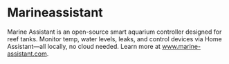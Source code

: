 # Marineassistant
Marine Assistant is an open-source smart aquarium controller designed for reef tanks. Monitor temp, water levels, leaks, and control devices via Home Assistant—all locally, no cloud needed. Learn more at www.marine-assistant.com.
